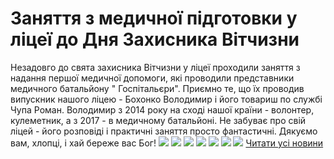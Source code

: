 
# Заняття з медичної підготовки у ліцеї до Дня Захисника Вітчизни
Незадовго до свята захисника Вітчизни у ліцеї проходили заняття з надання першої медичної допомоги, які проводили представники медичного батальйону " Госпітальєри". Приємно те, що їх проводив випускник нашого ліцею - Бохонко Володимир і його товариш по службі Чупа Роман. Володимир з 2014 року на сході нашої країни - волонтер, кулеметник, а з 2017 - в медичному батальйоні. Не забуває про свій ліцей - його розповіді і практичні заняття просто фантастичні. Дякуємо вам, хлопці, і хай береже вас Бог!
![](/images/заняття-з-медичної-підготовки-у-ліцеї-до-дня-захисника/med7.jpg)
![](/images/заняття-з-медичної-підготовки-у-ліцеї-до-дня-захисника/med2.jpg)
![](/images/заняття-з-медичної-підготовки-у-ліцеї-до-дня-захисника/med1.jpg)
![](/images/заняття-з-медичної-підготовки-у-ліцеї-до-дня-захисника/med6.jpg)
![](/images/заняття-з-медичної-підготовки-у-ліцеї-до-дня-захисника/med4.jpg)
![](/images/заняття-з-медичної-підготовки-у-ліцеї-до-дня-захисника/med3.jpg)
![](/images/заняття-з-медичної-підготовки-у-ліцеї-до-дня-захисника/med5.jpg)
[Читати усі новини](/news)
       